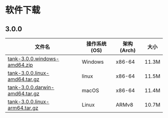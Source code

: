 # 软件下载


## 3.0.0

| 文件名        | 操作系统(OS)   |  架构(Arch)  |  大小  |
| --------   | --------  | --------  | --------  |
| [tank-3.0.0.windows-amd64.zip](https://tank.eyeblue.cn/api/alien/download/95799106-4dde-461c-7eda-6b7c6af0c621/tank-3.0.0.windows-amd64.zip)     | Windows |   x86-64    |   	11.3M    |
| [tank-3.0.0.linux-amd64.tar.gz](https://tank.eyeblue.cn/api/alien/download/30551b91-fbc3-49f2-6631-40c9858451d9/tank-3.0.0.linux-amd64.tar.gz)     | linux |   x86-64    |   	11.5M    |
| [tank-3.0.0.darwin-amd64.tar.gz](https://tank.eyeblue.cn/api/alien/download/6047021d-d139-4e21-4c81-e045b224b10a/tank-3.0.0.darwin-amd64.tar.gz)     | macOS |   x86-64    |   	11.4M    |
| [tank-3.0.0.linux-arm64.tar.gz](https://tank.eyeblue.cn/api/alien/download/5e933881-ce16-4624-5ea5-0fa0a41bb103/tank-3.0.0.linux-arm64.tar.gz)     | Linux |   ARMv8    |   	10.7M    |

